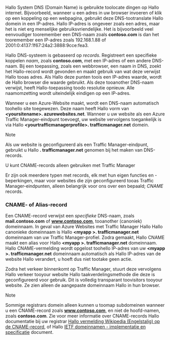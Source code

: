 Hallo System DNS (Domain Name) is gebruikte toolocate dingen op Hallo internet. Bijvoorbeeld, wanneer u een adres in uw browser invoeren of klik op een koppeling op een webpagina, gebruikt deze DNS-tootranslate Hallo domein in een IP-adres. Hallo IP-adres is ongeveer zoals een adres, maar het is niet erg menselijke gebruiksvriendelijke. Het is bijvoorbeeld veel eenvoudiger tooremember een DNS-naam zoals **contoso.com** is dan het tooremember een IP-adres zoals 192.168.1.88 of 2001:0:4137:1f67:24a2:3888:9cce:fea3.

Hallo DNS-systeem is gebaseerd op *records*. Registreert een specifieke koppelen *naam*, zoals **contoso.com**, met een IP-adres of een andere DNS-naam. Bij een toepassing, zoals een webbrowser, een naam in DNS, zoekt het Hallo-record wordt gevonden en maakt gebruik van wat deze verwijst Hallo tooas adres. Als Hallo deze punten toois een IP-adres waarde, wordt de Hallo browser die waarde gebruikt. Als deze tooanother DNS-naam verwijst, heeft Hallo-toepassing toodo resolutie opnieuw. Alle naamomzetting wordt uiteindelijk eindigen op een IP-adres.

Wanneer u een Azure-Website maakt, wordt een DNS-naam automatisch toohello site toegewezen. Deze naam heeft Hallo vorm van  **&lt;yoursitename&gt;. azurewebsites.net**. Wanneer u uw website als een Azure Traffic Manager-eindpunt toevoegt, uw website vervolgens toegankelijk is via Hallo  **&lt;yourtrafficmanagerprofile&gt;. trafficmanager.net** domein.

> [!NOTE]
> Als uw website is geconfigureerd als een Traffic Manager-eindpunt, gebruikt u Hallo **. trafficmanager.net** genomen bij het maken van DNS-records.
> 
> U kunt CNAME-records alleen gebruiken met Traffic Manager
> 
> 

Er zijn ook meerdere typen met records, elk met hun eigen functies en -beperkingen, maar voor websites die zijn geconfigureerd tooas Traffic Manager-eindpunten, alleen belangrijk voor ons over een bepaald; *CNAME* records.

### <a name="cname-or-alias-record"></a>CNAME- of Alias-record
Een CNAME-record verwijst een *specifieke* DNS-naam, zoals **mail.contoso.com** of **www.contoso.com**, tooanother (canoniek) domeinnaam. In geval van Azure Websites met Traffic Manager Hallo Hallo canonieke domeinnaam is Hallo  **&lt;myapp >. trafficmanager.net** domeinnaam van uw Traffic Manager-profiel. Zodra gemaakt, Hallo CNAME maakt een alias voor Hallo  **&lt;myapp >. trafficmanager.net** domeinnaam. Hallo CNAME-vermelding wordt opgelost toohello IP-adres van uw  **&lt;myapp >. trafficmanager.net** domeinnaam automatisch als Hallo IP-adres van de website Hallo verandert, u hoeft dus niet tootake geen actie.

Zodra het verkeer binnenkomt op Traffic Manager, stuurt deze vervolgens Hallo verkeer tooyour website Hallo taakverdelingsmethode die deze is geconfigureerd voor gebruik. Dit is volledig transparant toovisitors tooyour website. Ze zien alleen de aangepaste domeinnaam Hallo in hun browser.

> [!NOTE]
> Sommige registrars domein alleen kunnen u toomap subdomeinen wanneer u een CNAME-record zoals **www.contoso.com**, en niet de hoofd-namen, zoals **contoso.com**. Zie voor meer informatie over CNAME-records Hallo documentatie bij uw registrar <a href="http://en.wikipedia.org/wiki/CNAME_record">Hallo vermelding Wikipedia (Engelstalig) op de CNAME-record</a>, of Hallo <a href="http://tools.ietf.org/html/rfc1035">IETF domeinnamen - implementatie en specificatie</a> document.
> 
> 

